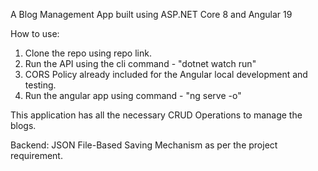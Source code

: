 A Blog Management App built using ASP.NET Core 8 and Angular 19

How to use:
1. Clone the repo using repo link.
2. Run the API using the cli command - "dotnet watch run"
3. CORS Policy already included for the Angular local development and testing.
4. Run the angular app using command - "ng serve -o"


This application has all the necessary CRUD Operations to manage the blogs.

Backend: JSON File-Based Saving Mechanism as per the project requirement.

